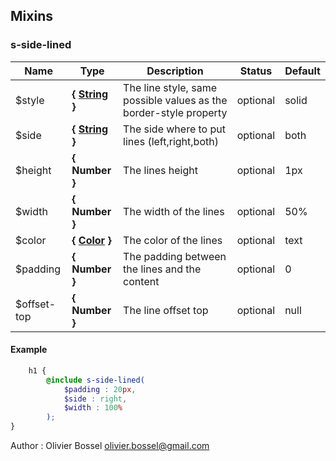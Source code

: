 ## Mixins


### s-side-lined




Name  |  Type  |  Description  |  Status  |  Default
------------  |  ------------  |  ------------  |  ------------  |  ------------
$style  |  **{ [String](http://www.sass-lang.com/documentation/file.SASS_REFERENCE.html#sass-script-strings) }**  |  The line style, same possible values as the border-style property  |  optional  |  solid
$side  |  **{ [String](http://www.sass-lang.com/documentation/file.SASS_REFERENCE.html#sass-script-strings) }**  |  The side where to put lines (left,right,both)  |  optional  |  both
$height  |  **{ Number }**  |  The lines height  |  optional  |  1px
$width  |  **{ Number }**  |  The width of the lines  |  optional  |  50%
$color  |  **{ [Color](http://www.sass-lang.com/documentation/file.SASS_REFERENCE.html#colors) }**  |  The color of the lines  |  optional  |  text
$padding  |  **{ Number }**  |  The padding between the lines and the content  |  optional  |  0
$offset-top  |  **{ Number }**  |  The line offset top  |  optional  |  null

#### Example
```scss
	h1 {
		@include s-side-lined(
			$padding : 20px,
			$side : right,
			$width : 100%
		);
}
```
Author : Olivier Bossel <olivier.bossel@gmail.com>